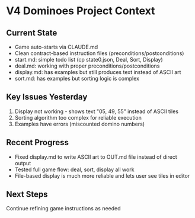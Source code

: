 # V4 Dominoes Project Context

## Current State
- Game auto-starts via CLAUDE.md
- Clean contract-based instruction files (preconditions/postconditions)
- start.md: simple todo list (cp state0.json, Deal, Sort, Display)
- deal.md: working with proper preconditions/postconditions
- display.md: has examples but still produces text instead of ASCII art
- sort.md: has examples but sorting logic is complex

## Key Issues Yesterday
1. Display not working - shows text "05, 49, 55" instead of ASCII tiles
2. Sorting algorithm too complex for reliable execution
3. Examples have errors (miscounted domino numbers)

## Recent Progress
- Fixed display.md to write ASCII art to OUT.md file instead of direct output
- Tested full game flow: deal, sort, display all work
- File-based display is much more reliable and lets user see tiles in editor

## Next Steps
Continue refining game instructions as needed